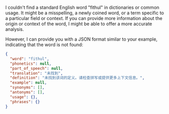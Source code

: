 I couldn't find a standard English word "fithul" in dictionaries or common usage. It might be a misspelling, a newly coined word, or a term specific to a particular field or context. If you can provide more information about the origin or context of the word, I might be able to offer a more accurate analysis.

However, I can provide you with a JSON format similar to your example, indicating that the word is not found:

```json
{
  "word": "fithul",
  "phonetics": null,
  "part_of_speech": null,
  "translation": "未找到",
  "definition": "未找到该词的定义。请检查拼写或提供更多上下文信息。",
  "example": null,
  "synonyms": [],
  "antonyms": [],
  "usage": {},
  "phrases": {}
}
```
 